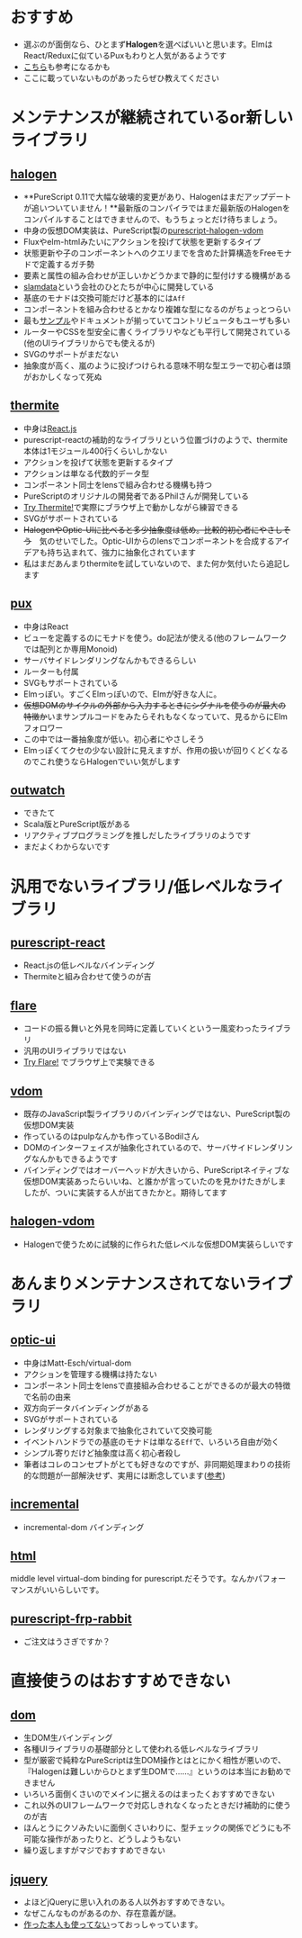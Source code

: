 <!-- {
  "id": "ec3f58c7742e79e3885a",
  "created_at": "2016-02-19T01:04:03+09:00",
  "tags": [
    {
      "name": "purescript",
      "versions": []
    }
  ],
  "title": "PureScriptのUIライブラリまとめ"
} -->
# おすすめ

* 選ぶのが面倒なら、ひとまず**Halogen**を選べばいいと思います。ElmはReact/Reduxに似ているPuxもわりと人気があるようです
* [こちら](https://github.com/alexmingoia/purescript-pux/issues/67)も参考になるかも
* ここに載っていないものがあったらぜひ教えてください


# メンテナンスが継続されているor新しいライブラリ

## [halogen](https://github.com/slamdata/purescript-halogen)

* **PureScript 0.11で大幅な破壊的変更があり、Halogenはまだアップデートが追いついていません！**最新版のコンパイラではまだ最新版のHalogenをコンパイルすることはできませんので、もうちょっとだけ待ちましょう。
* 中身の仮想DOM実装は、PureScript製の[purescript-halogen-vdom](https://github.com/slamdata/purescript-halogen-vdom)
* Fluxやelm-htmlみたいにアクションを投げて状態を更新するタイプ
* 状態更新や子のコンポーネントへのクエリまでを含めた計算構造をFreeモナドで定義するガチ勢
* 要素と属性の組み合わせが正しいかどうかまで静的に型付けする機構がある
* [slamdata](https://github.com/slamdata)という会社のひとたちが中心に開発している
* 基底のモナドは交換可能だけど基本的には`Aff`
* コンポーネントを組み合わせるとかなり複雑な型になるのがちょっとつらい
* 最も[サンプル](https://github.com/slamdata/purescript-halogen/tree/master/examples)やドキュメントが揃っていてコントリビュータもユーザも多い
* ルーターやCSSを型安全に書くライブラリやなども平行して開発されている(他のUIライブラリからでも使えるが)
* SVGのサポートがまだない
* 抽象度が高く、嵐のように投げつけられる意味不明な型エラーで初心者は頭がおかしくなって死ぬ

## [thermite](https://github.com/paf31/purescript-thermite/)

* 中身は[React.js](https://facebook.github.io/react/)
* purescript-reactの補助的なライブラリという位置づけのようで、thermite本体は1モジュール400行くらいしかない
* アクションを投げて状態を更新するタイプ
* アクションは単なる代数的データ型
* コンポーネント同士をlensで組み合わせる機構も持つ
* PureScriptのオリジナルの開発者であるPhilさんが開発している
* [Try Thermite!](http://paf31.github.io/try-thermite/)で実際にブラウザ上で動かしながら練習できる
* SVGがサポートされている
* ~~HalogenやOptic-UIに比べると多少抽象度は低め。比較的初心者にやさしそう~~　気のせいでした。Optic-UIからのlensでコンポーネントを合成するアイデアも持ち込まれて、強力に抽象化されています
* 私はまだあんまりthermiteを試していないので、また何か気付いたら追記します



## [pux](https://github.com/alexmingoia/purescript-pux)

* 中身はReact
* ビューを定義するのにモナドを使う。do記法が使える(他のフレームワークでは配列とか専用Monoid)
* サーバサイドレンダリングなんかもできるらしい
* ルーターも付属
* SVGもサポートされている
* Elmっぽい。すごくElmっぽいので、Elmが好きな人に。
* ~~仮想DOMのサイクルの外部から入力するときにシグナルを使うのが最大の特徴か~~いまサンプルコードをみたらそれもなくなっていて、見るからにElmフォロワー
* この中では一番抽象度が低い。初心者にやさしそう
* Elmっぽくてクセの少ない設計に見えますが、作用の扱いが回りくどくなるのでこれ使うならHalogenでいい気がします


## [outwatch](https://github.com/OutWatch/purescript-outwatch)

* できたて
* Scala版とPureScript版がある
* リアクティブプログラミングを推しだしたライブラリのようです
* まだよくわからないです




# 汎用でないライブラリ/低レベルなライブラリ

## [purescript-react](https://github.com/purescript-contrib/purescript-react)

* React.jsの低レベルなバインディング
* Thermiteと組み合わせて使うのが吉

## [flare](https://github.com/sharkdp/purescript-flare)

* コードの振る舞いと外見を同時に定義していくという一風変わったライブラリ
* 汎用のUIライブラリではない
* [Try Flare!](http://sharkdp.github.io/try-flare/) でブラウザ上で実験できる


## [vdom](https://github.com/bodil/purescript-vdom)

* 既存のJavaScript製ライブラリのバインディングではない、PureScript製の仮想DOM実装
* 作っているのはpulpなんかも作っているBodilさん
* DOMのインターフェイスが抽象化されているので、サーバサイドレンダリングなんかもできるようです
* バインディングではオーバーヘッドが大きいから、PureScriptネイティブな仮想DOM実装あったらいいね、と誰かが言っていたのを見かけたきがしましたが、ついに実装する人が出てきたかと。期待してます

## [halogen-vdom](https://github.com/slamdata/purescript-halogen-vdom)

* Halogenで使うために試験的に作られた低レベルな仮想DOM実装らしいです



# あんまりメンテナンスされてないライブラリ

## [optic-ui](https://github.com/zrho/purescript-optic-ui/)

* 中身はMatt-Esch/virtual-dom
* アクションを管理する機構は持たない
* コンポーネント同士をlensで直接組み合わせることができるのが最大の特徴で名前の由来
* 双方向データバインディングがある
* SVGがサポートされている
* レンダリングする対象まで抽象化されていて交換可能
* イベントハンドラでの基底のモナドは単なる`Eff`で、いろいろ自由が効く
* シンプル寄りだけど抽象度は高く初心者殺し
* 筆者はコレのコンセプトがとても好きなのですが、非同期処理まわりの技術的な問題が一部解決せず、実用には断念しています([参考](https://github.com/zrho/purescript-optic-ui/issues/15))

## [incremental](https://github.com/sloosch/purescript-incremental)

* incremental-dom バインディング

## [html](https://github.com/philopon/purescript-html)

middle level virtual-dom binding for purescript.だそうです。なんかパフォーマンスがいいらしいです。

## [purescript-frp-rabbit](https://github.com/mechairoi/purescript-frp-rabbit)

* ご注文はうさぎですか？

# 直接使うのはおすすめできない

## [dom](https://github.com/purescript-contrib/purescript-dom)

* 生DOM生バインディング
* 各種UIライブラリの基礎部分として使われる低レベルなライブラリ
* 型が厳密で純粋なPureScriptは生DOM操作とはとにかく相性が悪いので、『Halogenは難しいからひとまず生DOMで……』というのは本当にお勧めできません
* いろいろ面倒くさいのでメインに据えるのはまったくおすすめできない
* これ以外のUIフレームワークで対応しきれなくなったときだけ補助的に使うのが吉
* ほんとうにクソみたいに面倒くさいわりに、型チェックの関係でどうにも不可能な操作があったりと、どうしようもない
* 繰り返しますがマジでおすすめできない

## [jquery](https://github.com/paf31/purescript-jquery)

* よほどjQueryに思い入れのある人以外おすすめできない。
* なぜこんなものがあるのか、存在意義が謎。
* [作った本人も使ってない](https://github.com/purescript-contrib/purescript-jquery/issues/32)っておっしゃっています。
